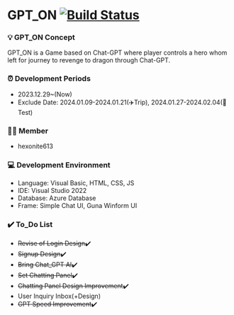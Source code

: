 # GPT_ON [![Build Status](https://dev.azure.com/sungtv26130295/GPT_ON/_apis/build/status%2Fhexonite613.GPT_ON?branchName=master&jobName=Job)](https://dev.azure.com/sungtv26130295/GPT_ON/_build/latest?definitionId=1&branchName=master)


### 💡 GPT_ON Concept
GPT_ON is a Game based on Chat-GPT where player controls a hero whom left for journey to revenge to dragon through Chat-GPT.


### ⏰ Development Periods
- 2023.12.29~(Now)
- Exclude Date: 2024.01.09-2024.01.21(✈️Trip), 2024.01.27-2024.02.04(📓Test)

### 👨‍💻 Member
- hexonite613


### 💻 Development Environment
- Language: Visual Basic, HTML, CSS, JS
- IDE: Visual Studio 2022
- Database: Azure Database
- Frame: Simple Chat UI, Guna Winform UI


### ✔️ To_Do List
- ~~Revise of Login Design~~✔️
- ~~Signup Design~~✔️
- ~~Bring Chat_GPT AI~~✔️
- ~~Set Chatting Panel~~✔️
- ~~Chatting Panel Design Improvement~~✔️
- User Inquiry Inbox(+Design)
- ~~GPT Speed Improvement~~✔️
